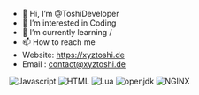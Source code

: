 - 👋 Hi, I’m @ToshiDeveloper
- 👀 I’m interested in Coding
- 🌱 I’m currently learning /
- 📫 How to reach me
- Website: https://xyztoshi.de
- Email : contact@xyztoshi.de



![Javascript](https://img.shields.io/badge/-JavaScript-F7DF1E.svg?logo=javascript&logoColor=black&longCache=true&style=for-the-badge)
![HTML](https://img.shields.io/badge/-HTML-E34F26.svg?logo=html5&logoColor=white&longCache=true&style=for-the-badge)
![Lua](https://img.shields.io/badge/-LUA-2C2D72.svg?logo=lua&logoColor=white&longCache=true&style=for-the-badge)
![openjdk](https://img.shields.io/badge/-openjdk-000000.svg?logo=openjdk&logoColor=white&longCache=true&style=for-the-badge)
![NGINX](https://img.shields.io/badge/nginx-009639.svg?style=for-the-badge&logo=nginx&logoColor=white)
<!---
ToshiDeveloper/ToshiDeveloper is a ✨ special ✨ repository because its `README.md` (this file) appears on your GitHub profile.
You can click the Preview link to take a look at your changes.
--->

